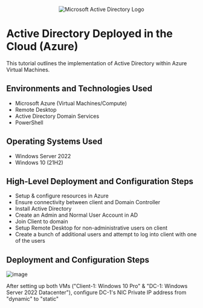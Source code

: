<p align="center">
<img src="https://i.imgur.com/pU5A58S.png" alt="Microsoft Active Directory Logo"/>
</p>

<h1>Active Directory Deployed in the Cloud (Azure)</h1>
This tutorial outlines the implementation of Active Directory within Azure Virtual Machines.<br />




<h2>Environments and Technologies Used</h2>

- Microsoft Azure (Virtual Machines/Compute)
- Remote Desktop
- Active Directory Domain Services
- PowerShell

<h2>Operating Systems Used </h2>

- Windows Server 2022
- Windows 10 (21H2)

<h2>High-Level Deployment and Configuration Steps</h2>

- Setup & configure resources in Azure
- Ensure connectivity between client and Domain Controller
- Install Active Directory
- Create an Admin and Normal User Account in AD
- Join Client to domain
- Setup Remote Desktop for non-administrative users on client
- Create a bunch of additional users and attempt to log into client with one of the users

<h2>Deployment and Configuration Steps</h2>

![image](https://github.com/git-oscas/configure-ad/assets/156957308/b5a1fae0-b146-41f5-867e-e0ae01f2abb9)

After setting up both VMs ("Client-1: Windows 10 Pro" & "DC-1: Windows Server 2022 Datacenter"), configure DC-1's NIC Private IP address from "dynamic" to "static"
